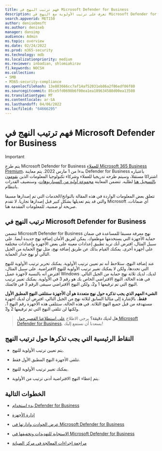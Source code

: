 ```yaml
---
title: فهم ترتيب النهج في Microsoft Defender for Business
description: تعرف على ترتيب الأولوية مع النهج في Microsoft Defender for Business
search.appverid: MET150
author: denisebmsft
ms.author: deniseb
manager: dansimp
audience: Admin
ms.topic: overview
ms.date: 02/24/2022
ms.prod: m365-security
ms.technology: mdb
ms.localizationpriority: medium
ms.reviewer: inbadian, shlomiakirav
f1.keywords: NOCSH
ms.collection:
- SMB
- M365-security-compliance
ms.openlocfilehash: 13e803666cc7af14af52031eb86a2f86edf06f80
ms.sourcegitcommit: 85ce5fd0698b6f00ea1ea189634588d00ea13508
ms.translationtype: MT
ms.contentlocale: ar-SA
ms.lasthandoff: 04/06/2022
ms.locfileid: "64666295"
---
```

# <a name="understand-policy-order-in-microsoft-defender-for-business"></a>فهم ترتيب النهج في Microsoft Defender for Business

> [!IMPORTANT]
> يتم طرح Microsoft Defender for Business [للعملاء Microsoft 365 Business Premium](../../business-premium/index.md)، بدءا من 1 مارس 2022. يتم معاينة Defender for Business باعتباره اشتراكا مستقلا، وسيتم طرحه تدريجيا للعملاء وشركاء تكنولوجيا المعلومات الذين [يقومون بالتسجيل هنا](https://aka.ms/mdb-preview) لطلبه. تتضمن المعاينة [مجموعة أولية من السيناريوهات](mdb-tutorials.md#try-these-preview-scenarios)، وسنضيف القدرات بانتظام.
> 
> تتعلق بعض المعلومات الواردة في هذه المقالة بالنواتج/الخدمات التي تم إصدارها مسبقا والتي قد يتم تعديلها بشكل كبير قبل إصدارها تجاريا. لا تقدم Microsoft أي ضمانات، صريحة أو ضمنية، للمعلومات المقدمة هنا. 

## <a name="policy-order-in-microsoft-defender-for-business"></a>ترتيب النهج في Microsoft Defender for Business

تتضمن Microsoft Defender for Business نهج معرفة مسبقا للمساعدة في ضمان حماية الأجهزة التي يستخدمها موظفوك. يمكن لفريق الأمان إضافة نهج جديدة أيضا. على سبيل المثال، افترض أنك تريد تطبيق إعدادات معينة على بعض الأجهزة وإعدادات مختلفة على أجهزة أخرى. يمكنك القيام بذلك عن طريق إضافة نهج، مثل نهج الحماية من الجيل التالي أو نهج جدار الحماية.

عند إضافة النهج، ستلاحظ أنه تم تعيين ترتيب الأولوية. يمكنك تحرير ترتيب الأولوية للنهج التي تحددها، ولكن لا يمكنك تغيير ترتيب الأولوية للنهج الافتراضية. على سبيل المثال، افترض أنه بالنسبة لأجهزة عميل Windows لديك، لديك ثلاثة نهج حماية من الجيل التالي. في هذه الحالة، النهج الافتراضي الخاص بك هو رقم 3 في الأولوية. يمكنك تغيير ترتيب النهج التي تم ترقيمها 1 و2، ولكن النهج الافتراضي سيبقى الرقم 3 في قائمتك. 

**الشيء المهم الذي يجب تذكره حول نهج متعددة هو أن الأجهزة ستتلقى النهج المطبق الأول فقط.** بالإشارة إلى مثالنا السابق لثلاثة نهج من الجيل التالي، افترض أن لديك أجهزة مستهدفة من قبل جميع النهج الثلاثة. في هذه الحالة، ستتلقى هذه الأجهزة رقم النهج 1، ولكنها لن تتلقى النهج التي تم ترقيمها 2 و3. 

>
> **هل لديك دقيقة؟**
> يرجى الاطلاع <a href="https://microsoft.qualtrics.com/jfe/form/SV_0JPjTPHGEWTQr4y" target="_blank">على استطلاعنا القصير حول Microsoft Defender for Business</a>. يسعدنا أن نستمع إليك!
>

## <a name="key-points-to-remember-about-policy-order"></a>النقاط الرئيسية التي يجب تذكرها حول ترتيب النهج

- يتم تعيين ترتيب الأولوية للنهج.

- تتلقى الأجهزة النهج المطبق الأول فقط.

- يمكنك تغيير ترتيب الأولوية للنهج.

- يتم إعطاء النهج الافتراضية أدنى ترتيب من الأولوية.

## <a name="next-steps"></a>الخطوات التالية

- [بدء استخدام Defender for Business](mdb-get-started.md)

- [إدارة الأجهزة](mdb-manage-devices.md)

- [عرض الحوادث وإدارتها في Microsoft Defender for Business](mdb-view-manage-incidents.md)

- [الاستجابة للتهديدات وتخفيفها في Microsoft Defender for Business](mdb-respond-mitigate-threats.md)

- [مراجعة إجراءات المعالجة في مركز الصيانة](mdb-review-remediation-actions.md)